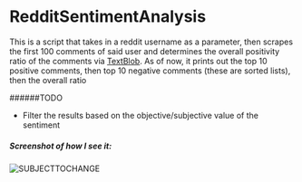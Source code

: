 RedditSentimentAnalysis
=======================
This is a script that takes in a reddit username as a parameter, then scrapes the first 100 comments of said user and determines the overall positivity ratio of the comments via [TextBlob](https://github.com/sloria/textblob). As of now, it prints out the top 10 positive comments, then top 10 negative comments (these are sorted lists), then the overall ratio

######TODO
 * Filter the results based on the objective/subjective value of the sentiment

##### Screenshot of how I see it:
![SUBJECTTOCHANGE](https://raw.github.com/Robert-Wett/RedditSentimentAnalysis/master/img/darkf.png)

